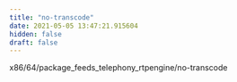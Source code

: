 ```yaml
---
title: "no-transcode"
date: 2021-05-05 13:47:21.915604
hidden: false
draft: false
---
```


x86/64/package_feeds_telephony_rtpengine/no-transcode

